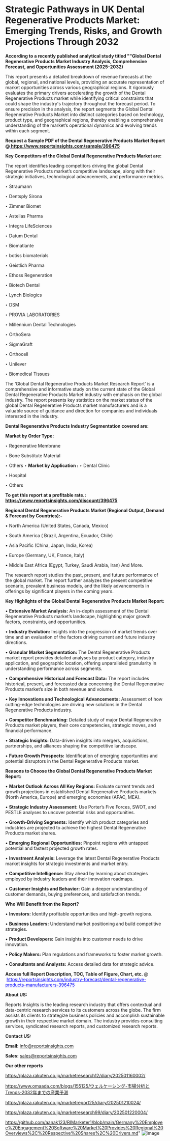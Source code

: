 # Strategic Pathways in UK Dental Regenerative Products Market: Emerging Trends, Risks, and Growth Projections Through 2032

<strong>According to a recently published analytical study titled ""Global Dental Regenerative Products Market Industry Analysis, Comprehensive Forecast, and Opportunities Assessment (2025–2032)</strong>

This report presents a detailed breakdown of revenue forecasts at the global, regional, and national levels, providing an accurate representation of market opportunities across various geographical regions. It rigorously evaluates the primary drivers accelerating the growth of the Dental Regenerative Products market while identifying critical constraints that could shape the industry's trajectory throughout the forecast period. To ensure precision in the analysis, the report segments the Global Dental Regenerative Products Market into distinct categories based on technology, product type, and geographical regions, thereby enabling a comprehensive understanding of the market’s operational dynamics and evolving trends within each segment.

<strong>Request a Sample PDF of the Dental Regenerative Products Market Report </strong><strong>@<a href=https://www.reportsinsights.com/sample/396475 style=color:#0000ff;> https://www.reportsinsights.com/sample/396475</a></strong></font>

<strong>Key Competitors of the Global Dental Regenerative Products Market are:</strong>

The report identifies leading competitors driving the global Dental Regenerative Products market’s competitive landscape, along with their strategic initiatives, technological advancements, and performance metrics.

‣ Straumann

‣ Dentsply Sirona

‣ Zimmer Biomet

‣ Astellas Pharma

‣ Integra LifeSciences

‣ Datum Dental

‣ Biomatlante

‣ botiss biomaterials

‣ Geistlich Pharma

‣ Ethoss Regeneration

‣ Biotech Dental

‣ Lynch Biologics

‣ DSM

‣ PROVIA LABORATORIES

‣ Millennium Dental Technologies

‣ OrthoSera

‣ SigmaGraft

‣ Orthocell

‣ Unilever

‣ Biomedical Tissues

The ‘Global Dental Regenerative Products Market Research Report’ is a comprehensive and informative study on the current state of the Global Dental Regenerative Products Market industry with emphasis on the global industry. The report presents key statistics on the market status of the global Dental Regenerative Products market manufacturers and is a valuable source of guidance and direction for companies and individuals interested in the industry.

<strong>Dental Regenerative Products Industry Segmentation covered are:</strong>

<strong>Market by Order Type: </strong>

‣ Regenerative Membrane

‣ Bone Substitute Material

‣ Others
‣ 
<strong>Market by Application :</strong>
‣ Dental Clinic

‣ Hospital

‣ Others

<strong>To get this report at a profitable rate.: <a href=https://www.reportsinsights.com/discount/396475 style=color:#0000ff;>https://www.reportsinsights.com/discount/396475</a></strong></font>

<strong>Regional Dental Regenerative Products Market (Regional Output, Demand &amp; Forecast by Countries):-</strong>

• North America (United States, Canada, Mexico)

• South America ( Brazil, Argentina, Ecuador, Chile)

• Asia Pacific (China, Japan, India, Korea)

• Europe (Germany, UK, France, Italy)

• Middle East Africa (Egypt, Turkey, Saudi Arabia, Iran) And More.

The research report studies the past, present, and future performance of the global market. The report further analyzes the present competitive scenario, prevalent business models, and the likely advancements in offerings by significant players in the coming years.

<strong>Key Highlights of the Global Dental Regenerative Products Market Report:</strong>

• <strong>Extensive Market Analysis:</strong> An in-depth assessment of the Dental Regenerative Products market’s landscape, highlighting major growth factors, constraints, and opportunities.

• <strong>Industry Evolution:</strong> Insights into the progression of market trends over time and an evaluation of the factors driving current and future industry directions.

• <strong>Granular Market Segmentation:</strong> The Dental Regenerative Products market report provides detailed analyses by product category, industry application, and geographic location, offering unparalleled granularity in understanding performance across segments.

• <strong>Comprehensive Historical and Forecast Data:</strong> The report includes historical, present, and forecasted data concerning the Dental Regenerative Products market’s size in both revenue and volume.

• <strong>Key Innovations and Technological Advancements:</strong> Assessment of how cutting-edge technologies are driving new solutions in the Dental Regenerative Products industry.

• <strong>Competitor Benchmarking:</strong> Detailed study of major Dental Regenerative Products market players, their core competencies, strategic moves, and financial performance.

• <strong>Strategic Insights:</strong> Data-driven insights into mergers, acquisitions, partnerships, and alliances shaping the competitive landscape.

• <strong>Future Growth Prospects:</strong> Identification of emerging opportunities and potential disruptors in the Dental Regenerative Products market.

<strong>Reasons to Choose the Global Dental Regenerative Products Market Report:</strong>

• <strong>Market Outlook Across All Key Regions:</strong> Evaluate current trends and growth projections in established Dental Regenerative Products markets (North America, Europe) and emerging economies (APAC, MEA).

• <strong>Strategic Industry Assessment:</strong> Use Porter’s Five Forces, SWOT, and PESTLE analyses to uncover potential risks and opportunities.

• <strong>Growth-Driving Segments:</strong> Identify which product categories and industries are projected to achieve the highest Dental Regenerative Products market shares.

• <strong>Emerging Regional Opportunities:</strong> Pinpoint regions with untapped potential and fastest projected growth rates.

• <strong>Investment Analysis:</strong> Leverage the latest Dental Regenerative Products market insights for strategic investments and market entry.

• <strong>Competitive Intelligence:</strong> Stay ahead by learning about strategies employed by industry leaders and their innovation roadmaps.

• <strong>Customer Insights and Behavior:</strong> Gain a deeper understanding of customer demands, buying preferences, and satisfaction trends.

<strong>Who Will Benefit from the Report?</strong>

• <strong>Investors:</strong> Identify profitable opportunities and high-growth regions.

• <strong>Business Leaders:</strong> Understand market positioning and build competitive strategies.

• <strong>Product Developers:</strong> Gain insights into customer needs to drive innovation.

• <strong>Policy Makers:</strong> Plan regulations and frameworks to foster market growth.

• <strong>Consultants and Analysts:</strong> Access detailed data for strategic advice.
</ul>
<strong>Access full Report Description, TOC, Table of Figure, Chart, etc. </strong>@  <a href=https://reportsinsights.com/industry-forecast/dental-regenerative-products-manufacturers-396475 style=color:#0000ff;>https://reportsinsights.com/industry-forecast/dental-regenerative-products-manufacturers-396475</a></font>

<strong><strong>About US</strong>:</strong>

Reports Insights is the leading research industry that offers contextual and data-centric research services to its customers across the globe. The firm assists its clients to strategize business policies and accomplish sustainable growth in their respective market domain. The industry provides consulting services, syndicated research reports, and customized research reports.

<strong>Contact US:</strong>

<p class=""""><b>Email:</b> <a href=mailto:info@reportsinsights.com>info@reportsinsights.com</a></p>
<p class=""""><b>Sales:</b> <a href=mailto:sales@reportsinsights.com>sales@reportsinsights.com</a></p>

<strong>Our other reports</strong>

<a href=https://plaza.rakuten.co.jp/marketresearch12/diary/202501160002/>https://plaza.rakuten.co.jp/marketresearch12/diary/202501160002/</a>

<a href=https://www.omaada.com/blogs/155125/ウェルケーシング-市場分析とTrends-2032年までの産業予測>https://www.omaada.com/blogs/155125/ウェルケーシング-市場分析とTrends-2032年までの産業予測</a>

<a href=https://plaza.rakuten.co.jp/marketreport25/diary/202501210024/>https://plaza.rakuten.co.jp/marketreport25/diary/202501210024/</a>

<a href=https://plaza.rakuten.co.jp/marketresearch99/diary/202501220004/>https://plaza.rakuten.co.jp/marketresearch99/diary/202501220004/</a>

<a href=https://github.com/aanak123/RIMarketer1/blob/main/Germany%20Employee%20Engagement%20Software%20Market%20Provides%20Regional%20Overviews%2C%20Respective%20Shares%2C%20Drivers.md>https://github.com/aanak123/RIMarketer1/blob/main/Germany%20Employee%20Engagement%20Software%20Market%20Provides%20Regional%20Overviews%2C%20Respective%20Shares%2C%20Drivers.md</a>"
![image](https://github.com/user-attachments/assets/a9f5d5e4-a873-4bec-b6db-64fd65bca5a7)
